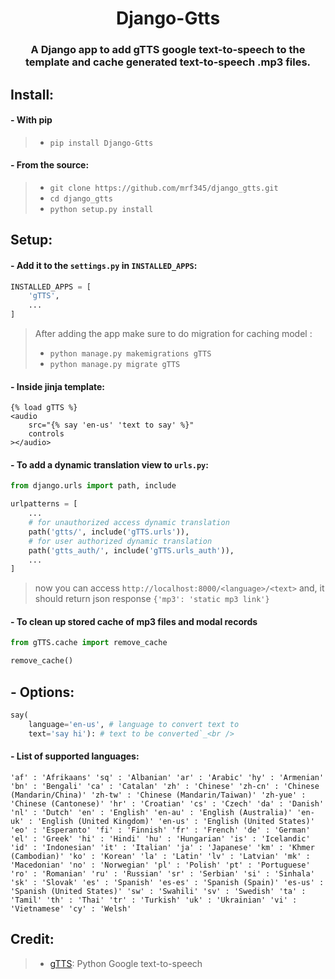 <h1 align='center'> Django-Gtts </h1>
<h3 align='center'>
    A Django app to add gTTS google text-to-speech to the template 
    and cache generated text-to-speech .mp3 files.
</h3>

## Install:

#### - With pip
> - `pip install Django-Gtts` <br />

#### - From the source:
> - `git clone https://github.com/mrf345/django_gtts.git`<br />
> - `cd django_gtts` <br />
> - `python setup.py install`

## Setup:
#### - Add it to the `settings.py` in `INSTALLED_APPS`:
```python
INSTALLED_APPS = [
    'gTTS',
    ...
]
```
> After adding the app make sure to do migration for caching model :
> - `python manage.py makemigrations gTTS`
> - `python manage.py migrate gTTS`

#### - Inside jinja template:
```jinja
{% load gTTS %}
<audio
    src="{% say 'en-us' 'text to say' %}"
    controls
></audio>
```

#### - To add a dynamic translation view to `urls.py`: 
```python
from django.urls import path, include

urlpatterns = [
    ...
    # for unauthorized access dynamic translation 
    path('gtts/', include('gTTS.urls')),
    # for user authorized dynamic translation
    path('gtts_auth/', include('gTTS.urls_auth')),
    ...
]
```
> now you can access `http://localhost:8000/<language>/<text>` and, it should return json response `{'mp3': 'static mp3 link'}`

#### - To clean up stored cache of mp3 files and modal records
```python
from gTTS.cache import remove_cache

remove_cache()
```


## - Options:
```python
say(
    language='en-us', # language to convert text to
    text='say hi'): # text to be converted`_<br />
```


#### - List of supported languages:

`
    'af' : 'Afrikaans'
    'sq' : 'Albanian'
    'ar' : 'Arabic'
    'hy' : 'Armenian'
    'bn' : 'Bengali'
    'ca' : 'Catalan'
    'zh' : 'Chinese'
    'zh-cn' : 'Chinese (Mandarin/China)'
    'zh-tw' : 'Chinese (Mandarin/Taiwan)'
    'zh-yue' : 'Chinese (Cantonese)'
    'hr' : 'Croatian'
    'cs' : 'Czech'
    'da' : 'Danish'
    'nl' : 'Dutch'
    'en' : 'English'
    'en-au' : 'English (Australia)'
    'en-uk' : 'English (United Kingdom)'
    'en-us' : 'English (United States)'
    'eo' : 'Esperanto'
    'fi' : 'Finnish'
    'fr' : 'French'
    'de' : 'German'
    'el' : 'Greek'
    'hi' : 'Hindi'
    'hu' : 'Hungarian'
    'is' : 'Icelandic'
    'id' : 'Indonesian'
    'it' : 'Italian'
    'ja' : 'Japanese'
    'km' : 'Khmer (Cambodian)'
    'ko' : 'Korean'
    'la' : 'Latin'
    'lv' : 'Latvian'
    'mk' : 'Macedonian'
    'no' : 'Norwegian'
    'pl' : 'Polish'
    'pt' : 'Portuguese'
    'ro' : 'Romanian'
    'ru' : 'Russian'
    'sr' : 'Serbian'
    'si' : 'Sinhala'
    'sk' : 'Slovak'
    'es' : 'Spanish'
    'es-es' : 'Spanish (Spain)'
    'es-us' : 'Spanish (United States)'
    'sw' : 'Swahili'
    'sv' : 'Swedish'
    'ta' : 'Tamil'
    'th' : 'Thai'
    'tr' : 'Turkish'
    'uk' : 'Ukrainian'
    'vi' : 'Vietnamese'
    'cy' : 'Welsh'
`

## Credit:
> - [gTTS][2c6d97b1]: Python Google text-to-speech

  [2c6d97b1]: https://github.com/pndurette/gTTS "gTTs repo"
